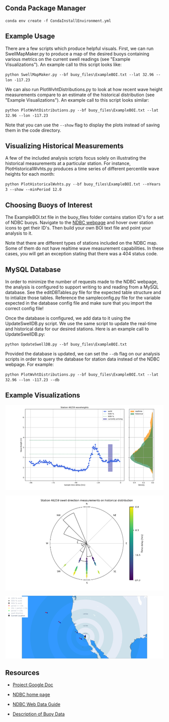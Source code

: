
## Conda Package Manager

`conda env create -f CondaInstallEnvironment.yml`

## Example Usage

There are a few scripts which produce helpful visuals. 
First, we can run SwellMapMaker.py to produce a map of the desired buoys containing various metrics on the current swell readings (see "Example Visualizations"). 
An example call to this script looks like:

`python SwellMapMaker.py --bf buoy_files\ExampleBOI.txt --lat 32.96 --lon -117.23`

We can also run PlotWvhtDistributions.py to look at how recent wave height measurements compare to an estimate of the historical distribution (see "Example Visualizations").
An example call to this script looks similar:

`python PlotWvhtDistributions.py --bf buoy_files\ExampleBOI.txt --lat 32.96 --lon -117.23`

Note that you can use the `--show` flag to display the plots instead of saving them in the code directory.

## Visualizing Historical Measurements

A few of the included analysis scripts focus solely on illustrating the historical measurements at a particular station.
For instance, PlotHistoricalWvhts.py produces a time series of different percentile wave heights for each month:

`python PlotHistoricalWvhts.py --bf buoy_files\ExampleBOI.txt --nYears 3 --show --minPeriod 12.0`

## Choosing Buoys of Interest

The ExampleBOI.txt file in the buoy_files folder contains station ID's for a set of NDBC buoys. Navigate to the [NDBC webpage](https://www.ndbc.noaa.gov) and hover over station icons to get their ID's.
Then build your own BOI text file and point your analysis to it.

Note that there are different types of stations included on the NDBC map.
Some of them do not have realtime wave measurement capabilities.
In these cases, you will get an exception stating that there was a 404 status code.

## MySQL Database

In order to minimize the number of requests made to the NDBC webpage, the analysis is configured to support writing to and reading from a MySQL database.
See the editDBTables.py file for the expected table structure and to intialize those tables. 
Reference the sampleconfig.py file for the variable expected in the database config file and make sure that you import the correct config file!

Once the database is configured, we add data to it using the UpdateSwellDB.py script. We use the same script to update the real-time and historical data for our desired stations.
Here is an example call to UpdateSwellDB.py:

`python UpdateSwellDB.py --bf buoy_files\ExampleBOI.txt`

Provided the database is updated, we can set the `--db` flag on our analysis scripts in order to query the database for station data instead of the NDBC webpage. 
For example:

`python PlotWvhtDistributions.py --bf buoy_files\ExampleBOI.txt --lat 32.96 --lon -117.23 --db`


## Example Visualizations

![far buoy](./sample_images/fartherbuoyexample.png)

![swell dirs](./sample_images/station_46259_swelldirs.png)

![buoy map](./sample_images/buoymapexample.png)

## Resources

- [Project Google Doc](https://docs.google.com/document/d/1HXEw0J6tvZzVh7JCB2amuyUP60e3Qw9Z17ZvJnnqDZo/edit?usp=sharing)

- [NDBC home page](https://www.ndbc.noaa.gov)

- [NDBC Web Data Guide](https://www.ndbc.noaa.gov/docs/ndbc_web_data_guide.pdf)

- [Description of Buoy Data](https://www.ndbc.noaa.gov/measdes.shtml#stdmet)


